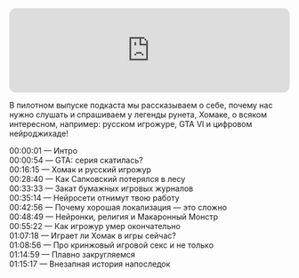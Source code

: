 <iframe style="border-radius:12px" src="https://open.spotify.com/embed/episode/2IrfHbmMEkThn2qh1NFWnH?utm_source=generator" width="100%" height="152" frameBorder="0" allowfullscreen="" allow="autoplay; clipboard-write; encrypted-media; fullscreen; picture-in-picture" loading="lazy"></iframe>

В пилотном выпуске подкаста мы рассказываем о себе, почему нас нужно слушать и спрашиваем у легенды рунета, Хомаке, о всяком интересном, например: русском игрожуре, GTA VI и цифровом нейроджихаде!

00:00:01 — Интро\
00:00:54 — GTA: серия скатилась?\
00:16:15 — Хомак и русский игрожур\
00:28:40 — Как Сапковский потерялся в лесу\
00:33:33 — Закат бумажных игровых журналов\
00:35:14 — Нейросети отнимут твою работу\
00:42:56 — Почему хорошая локализация — это сложно\
00:48:49 — Нейронки, религия и Макаронный Монстр\
00:55:22 — Как игрожур умер окончательно\
01:07:18 — Играет ли Хомак в игры сейчас?\
01:08:56 — Про кринжовый игровой секс и не только\
01:14:59 — Плавно закругляемся\
01:15:17 — Внезапная история напоследок

